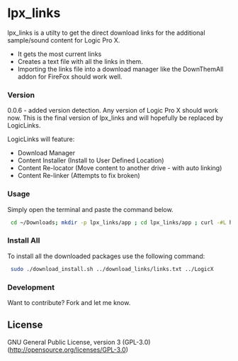 # lpx_links

lpx_links is a utilty to get the direct download links for the additional sample/sound content for Logic Pro X.


  - It gets the most current links
  - Creates a text file with all the links in them.
  - Importing the links file into a download manager like the DownThemAll addon for FireFox should work well.

### Version
0.0.6 - added version detection. Any version of Logic Pro X should work now.
This is the final version of lpx_links and will hopefully be replaced by LogicLinks.

LogicLinks will feature:
* Download Manager
* Content Installer (Install to User Defined Location)
* Content Re-locator (Move content to another drive - with auto linking)
* Content Re-linker (Attempts to fix broken)

### Usage

Simply open the terminal and paste the command below.

```sh
 cd ~/Downloads; mkdir -p lpx_links/app ; cd lpx_links/app ; curl -#L https://github.com/davidteren/lpx_links/tarball/master | tar -xzv --strip-components 1 ; ./lpx_links.rb

```

### Install All

To install all the downloaded packages use the following command:

```sh
 sudo ./download_install.sh ../download_links/links.txt ../LogicX
```

### Development

Want to contribute? Fork and let me know.

License
----

GNU General Public License, version 3 (GPL-3.0)
(http://opensource.org/licenses/GPL-3.0)
